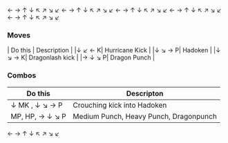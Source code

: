 ← → ↑ ↓ ↖ ↗ ↘ ↙
← → ↑ ↓ ↖ ↗ ↘ ↙
← → ↑ ↓ ↖ ↗ ↘ ↙
← → ↑ ↓ ↖ ↗ ↘ ↙
← → ↑ ↓ ↖ ↗ ↘ ↙
### Moves
| Do this | Description |
|↓ ↙ ← K| Hurricane Kick |
|↓ ↘ → P| Hadoken |
|↓ ↘ → K| Dragonlash kick |
|→ ↓ ↘ P| Dragon Punch |

### Combos
| Do this | Descripton |
| ------- | ---------- |
|↓ MK , ↓ ↘ → P | Crouching kick into Hadoken |  
|MP, HP, → ↓ ↘ P | Medium Punch, Heavy Punch, Dragonpunch |   
← → ↑ ↓ ↖ ↗ ↘ ↙
